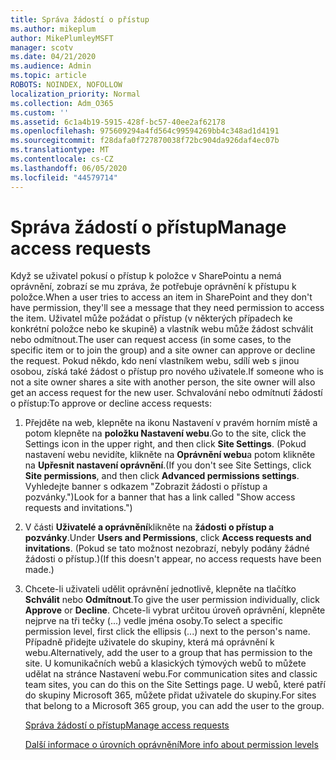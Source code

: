 ```yaml
---
title: Správa žádostí o přístup
ms.author: mikeplum
author: MikePlumleyMSFT
manager: scotv
ms.date: 04/21/2020
ms.audience: Admin
ms.topic: article
ROBOTS: NOINDEX, NOFOLLOW
localization_priority: Normal
ms.collection: Adm_O365
ms.custom: ''
ms.assetid: 6c1a4b19-5915-428f-bc57-40ee2af62178
ms.openlocfilehash: 975609294a4fd564c99594269bb4c348ad1d4191
ms.sourcegitcommit: f28dafa0f727870038f72bc904da926daf4ec07b
ms.translationtype: MT
ms.contentlocale: cs-CZ
ms.lasthandoff: 06/05/2020
ms.locfileid: "44579714"
---
```

# <a name="manage-access-requests"></a><span data-ttu-id="8f9b7-102">Správa žádostí o přístup</span><span class="sxs-lookup"><span data-stu-id="8f9b7-102">Manage access requests</span></span>

<span data-ttu-id="8f9b7-103">Když se uživatel pokusí o přístup k položce v SharePointu a nemá oprávnění, zobrazí se mu zpráva, že potřebuje oprávnění k přístupu k položce.</span><span class="sxs-lookup"><span data-stu-id="8f9b7-103">When a user tries to access an item in SharePoint and they don't have permission, they'll see a message that they need permission to access the item.</span></span> <span data-ttu-id="8f9b7-104">Uživatel může požádat o přístup (v některých případech ke konkrétní položce nebo ke skupině) a vlastník webu může žádost schválit nebo odmítnout.</span><span class="sxs-lookup"><span data-stu-id="8f9b7-104">The user can request access (in some cases, to the specific item or to join the group) and a site owner can approve or decline the request.</span></span> <span data-ttu-id="8f9b7-105">Pokud někdo, kdo není vlastníkem webu, sdílí web s jinou osobou, získá také žádost o přístup pro nového uživatele.</span><span class="sxs-lookup"><span data-stu-id="8f9b7-105">If someone who is not a site owner shares a site with another person, the site owner will also get an access request for the new user.</span></span> <span data-ttu-id="8f9b7-106">Schvalování nebo odmítnutí žádostí o přístup:</span><span class="sxs-lookup"><span data-stu-id="8f9b7-106">To approve or decline access requests:</span></span>
  
1. <span data-ttu-id="8f9b7-107">Přejděte na web, klepněte na ikonu Nastavení v pravém horním místě a potom klepněte na **položku Nastavení webu**.</span><span class="sxs-lookup"><span data-stu-id="8f9b7-107">Go to the site, click the Settings icon in the upper right, and then click **Site Settings**.</span></span> <span data-ttu-id="8f9b7-108">(Pokud nastavení webu nevidíte, klikněte na **Oprávnění webu**a potom klikněte na **Upřesnit nastavení oprávnění**.</span><span class="sxs-lookup"><span data-stu-id="8f9b7-108">(If you don't see Site Settings, click **Site permissions**, and then click **Advanced permissions settings**.</span></span> <span data-ttu-id="8f9b7-109">Vyhledejte banner s odkazem "Zobrazit žádosti o přístup a pozvánky.")</span><span class="sxs-lookup"><span data-stu-id="8f9b7-109">Look for a banner that has a link called "Show access requests and invitations.")</span></span>
    
2. <span data-ttu-id="8f9b7-110">V části **Uživatelé a oprávnění**klikněte na **žádosti o přístup a pozvánky**.</span><span class="sxs-lookup"><span data-stu-id="8f9b7-110">Under **Users and Permissions**, click **Access requests and invitations**.</span></span> <span data-ttu-id="8f9b7-111">(Pokud se tato možnost nezobrazí, nebyly podány žádné žádosti o přístup.)</span><span class="sxs-lookup"><span data-stu-id="8f9b7-111">(If this doesn't appear, no access requests have been made.)</span></span>
    
3. <span data-ttu-id="8f9b7-112">Chcete-li uživateli udělit oprávnění jednotlivě, klepněte na tlačítko **Schválit** nebo **Odmítnout**.</span><span class="sxs-lookup"><span data-stu-id="8f9b7-112">To give the user permission individually, click **Approve** or **Decline**.</span></span> <span data-ttu-id="8f9b7-113">Chcete-li vybrat určitou úroveň oprávnění, klepněte nejprve na tři tečky (...) vedle jména osoby.</span><span class="sxs-lookup"><span data-stu-id="8f9b7-113">To select a specific permission level, first click the ellipsis (...) next to the person's name.</span></span> <span data-ttu-id="8f9b7-114">Případně přidejte uživatele do skupiny, která má oprávnění k webu.</span><span class="sxs-lookup"><span data-stu-id="8f9b7-114">Alternatively, add the user to a group that has permission to the site.</span></span> <span data-ttu-id="8f9b7-115">U komunikačních webů a klasických týmových webů to můžete udělat na stránce Nastavení webu.</span><span class="sxs-lookup"><span data-stu-id="8f9b7-115">For communication sites and classic team sites, you can do this on the Site Settings page.</span></span> <span data-ttu-id="8f9b7-116">U webů, které patří do skupiny Microsoft 365, můžete přidat uživatele do skupiny.</span><span class="sxs-lookup"><span data-stu-id="8f9b7-116">For sites that belong to a Microsoft 365 group, you can add the user to the group.</span></span>
    
    [<span data-ttu-id="8f9b7-117">Správa žádostí o přístup</span><span class="sxs-lookup"><span data-stu-id="8f9b7-117">Manage access requests </span></span>](https://go.microsoft.com/fwlink/?linkid=2008747)
    
    [<span data-ttu-id="8f9b7-118">Další informace o úrovních oprávnění</span><span class="sxs-lookup"><span data-stu-id="8f9b7-118">More info about permission levels</span></span>](https://go.microsoft.com/fwlink/?linkid=867071)
    

